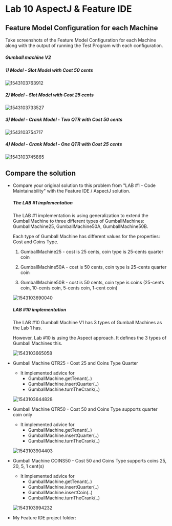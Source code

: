 # Lab 10 AspectJ & Feature IDE

## Feature Model Configuration for each Machine

Take screenshots of the Feature Model Configuration for each Machine along with the output of running the Test Program with each configuration.

##### Gumball machine V2

##### 1) Model - Slot Model with Cost 50 cents

![1543103763912](C:\Yinghua\SJSU\2018Fall\CMPE202\Githubqinyinghuacmpe202\cmpe202\lab10\README.assets\1543103763912.png)

##### 2) Model - Slot Model with Cost 25 cents

![1543103733527](C:\Yinghua\SJSU\2018Fall\CMPE202\Githubqinyinghuacmpe202\cmpe202\lab10\README.assets\1543103733527.png)

##### 3) Model - Crank Model - Two QTR with Cost 50 cents

![1543103754717](C:\Yinghua\SJSU\2018Fall\CMPE202\Githubqinyinghuacmpe202\cmpe202\lab10\README.assets\1543103754717.png)

##### 4) Model - Crank Model - One QTR with Cost 25 cents

![1543103745865](C:\Yinghua\SJSU\2018Fall\CMPE202\Githubqinyinghuacmpe202\cmpe202\lab10\README.assets\1543103745865.png)

## Compare the solution

- Compare your original solution to this problem from "LAB #1 - Code Maintainability" with the Feature IDE / AspectJ solution.

  ##### The LAB #1 implementation

  The LAB #1 implementation is using generalization to extend the GumballMachine to three different types of GumballMachines:  GumballMachine25, GumballMachine50A, GumballMachine50B.

  Each type of Gumball Machine has different values for the properties: Cost and Coins Type.

  1) GumballMachine25 - cost is 25 cents, coin type is 25-cents quarter coin

  2) GumballMachine50A - cost is 50 cents, coin type is 25-cents quarter coin

  3) GumballMachine50B - cost is 50 cents, coin type is  coins (25-cents coin, 10-cents coin, 5-cents coin, 1-cent coin)

  ![1543103690040](C:\Yinghua\SJSU\2018Fall\CMPE202\Githubqinyinghuacmpe202\cmpe202\lab10\README.assets\1543103690040.png)

  ##### LAB #10 implementation

  The LAB #10 Gumball Machine V1 has 3 types of Gumball Machines as the Lab 1 has. 

  However, Lab #10 is using the Aspect approach.  It defines the 3 types of Gumball Machines this. 

  ![1543103665058](C:\Yinghua\SJSU\2018Fall\CMPE202\Githubqinyinghuacmpe202\cmpe202\lab10\README.assets\1543103665058.png)

- Gumball Machine QTR25 - Cost 25 and Coins Type Quarter

  - It implemented advice for
    - GumballMachine.getTenant(..)
    - GumballMachine.insertQuarter(..)
    - GumballMachine.turnTheCrank(..)

  ![1543103644828](C:\Yinghua\SJSU\2018Fall\CMPE202\Githubqinyinghuacmpe202\cmpe202\lab10\README.assets\1543103644828.png)

- Gumball Machine QTR50 - Cost 50 and Coins Type supports quarter coin only

  - It implemented advice for
    - GumballMachine.getTenant(..)
    - GumballMachine.insertQuarter(..)
    - GumballMachine.turnTheCrank(..)

  ![1543103904403](C:\Yinghua\SJSU\2018Fall\CMPE202\Githubqinyinghuacmpe202\cmpe202\lab10\README.assets\1543103904403.png)

- Gumball Machine COINS50 - Cost 50 and Coins Type supports coins 25, 20, 5, 1 cent(s)

  - It implemented advice for
    - GumballMachine.getTenant(..)
    - GumballMachine.insertQuarter(..)
    - GumballMachine.insertCoin(..)
    - GumballMachine.turnTheCrank(..)

  ![1543103994232](C:\Yinghua\SJSU\2018Fall\CMPE202\Githubqinyinghuacmpe202\cmpe202\lab10\README.assets\1543103994232.png)

- My Feature IDE project folder: <URL here>



